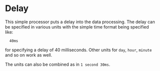 Delay
=====

This simple processor puts a delay into the data processing. The
delay can be specified in various units with the simple time format
being specified like:

      40ms

for specifying a delay of 40 milliseconds. Other units for `day`,
`hour`, `minute` and so on work as well. 

The units can also be combined as in `1 second 30ms`.
